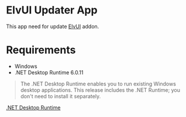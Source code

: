 # ElvUI Updater App
This app need for update [ElvUI](https://www.tukui.org/download.php?ui=elvui) addon.

# Requirements
+ Windows
+ .NET Desktop Runtime 6.0.11

>The .NET Desktop Runtime enables you to run existing Windows desktop applications. This release includes the .NET Runtime; you don't need to install it separately.

[.NET Desktop Runtime](https://dotnet.microsoft.com/en-us/download/dotnet/6.0)
